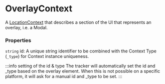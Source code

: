 # OverlayContext
A [LocationContext](/taxonomy/reference/location-contexts/overview.md) that describes a section of the UI that represents an overlay, i.e. a Modal.

### Properties
`string` id: A unique string identifier to be combined with the Context Type (`_type`) 
for Context instance uniqueness.

:::info setting of the id & type
The tracker will automatically set the id and _type based on the overlay element. When this is not possible on a specific platform, it will ask for a manual id and _type to be set.
:::
